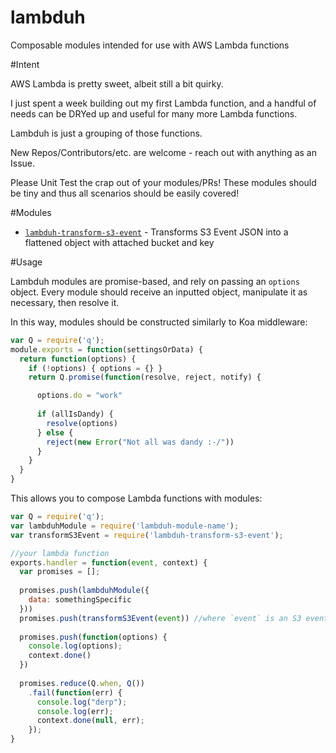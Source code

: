# lambduh
Composable modules intended for use with AWS Lambda functions

#Intent

AWS Lambda is pretty sweet, albeit still a bit quirky.

I just spent a week building out my first Lambda function,
and a handful of needs can be DRYed up and useful for many more Lambda functions. 

Lambduh is just a grouping of those functions.

New Repos/Contributors/etc. are welcome - reach out with anything as an Issue.

Please Unit Test the crap out of your modules/PRs! These modules should be tiny and thus all scenarios should be easily covered!

#Modules

- [`lambduh-transform-s3-event`](https://github.com/lambduh/lambduh-transform-s3-event) - Transforms S3 Event JSON into a flattened object with attached bucket and key


#Usage

Lambduh modules are promise-based, and rely on passing an `options` object. Every module should receive an inputted object, manipulate it as necessary, then resolve it. 

In this way, modules should be constructed similarly to Koa middleware:

```javascript
var Q = require('q');
module.exports = function(settingsOrData) {
  return function(options) {
    if (!options) { options = {} }
    return Q.promise(function(resolve, reject, notify) {

      options.do = "work"
      
      if (allIsDandy) {
        resolve(options)
      } else {
        reject(new Error("Not all was dandy :-/"))
      }
    }
  }
}
```

This allows you to compose Lambda functions with modules:

```javascript
var Q = require('q');
var lambduhModule = require('lambduh-module-name');
var transformS3Event = require('lambduh-transform-s3-event');

//your lambda function
exports.handler = function(event, context) {
  var promises = [];
  
  promises.push(lambduhModule({
    data: somethingSpecific
  }))
  promises.push(transformS3Event(event)) //where `event` is an S3 event
  
  promises.push(function(options) {
    console.log(options);
    context.done()
  })
  
  promises.reduce(Q.when, Q())
    .fail(function(err) {
      console.log("derp");
      console.log(err);
      context.done(null, err);
    });
}
```
